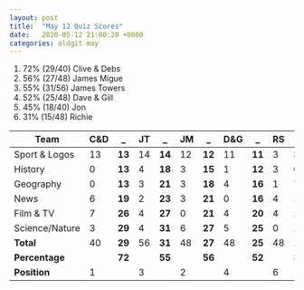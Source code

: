 ```yaml
---
layout: post
title:  "May 12 Quiz Scores"
date:   2020-05-12 21:00:28 +0000
categories: oldgit may
---
```


1. 72% (29/40) Clive & Debs
2. 56% (27/48) James Migue 
3. 55% (31/56) James Towers
4. 52% (25/48) Dave & Gill
5. 45% (18/40) Jon
6. 31% (15/48) Richie

Team           | C&D      | _ | JT      | _ | JM      | _ | D&G     | _ | RS      | _ | JH      | _ |
---------------|----------|---|---------|---|---------|---|---------|---|---------|---|---------|---|
Sport & Logos  | 13  | **13** | 14 | **14** | 12 | **12** | 11 | **11** |  3 |  **3** |  0 |  **0** |
History        |  0  | **13** |  4 | **18** |  3 | **15** |  1 | **12** |  3 |  **6** |  2 |  **2** |
Geography      |  0  | **13** |  3 | **21** |  3 | **18** |  4 | **16** |  1 |  **7** |  3 |  **5** |
News           |  6  | **19** |  2 | **23** |  3 | **21** |  0 | **16** |  4 | **11** |  4 |  **9** |
Film & TV      |  7  | **26** |  4 | **27** |  0 | **21** |  4 | **20** |  4 | **15** |  5 | **14** |
Science/Nature |  3  | **29** |  4 | **31** |  6 | **27** |  5 | **25** |  0 | **15** |  4 | **18** |
**Total**      | 40  | **29** | 56 | **31** | 48 | **27** | 48 | **25** | 48 | **15** | 40 | **18** |
**Percentage** |     | **72** |    | **55** |    | **56** |    | **52** |    | **31** |    | **45** |
**Position**   |  1  |        |  3 |        |  2 |        |  4 |        |  6 |        |  5 |        |

